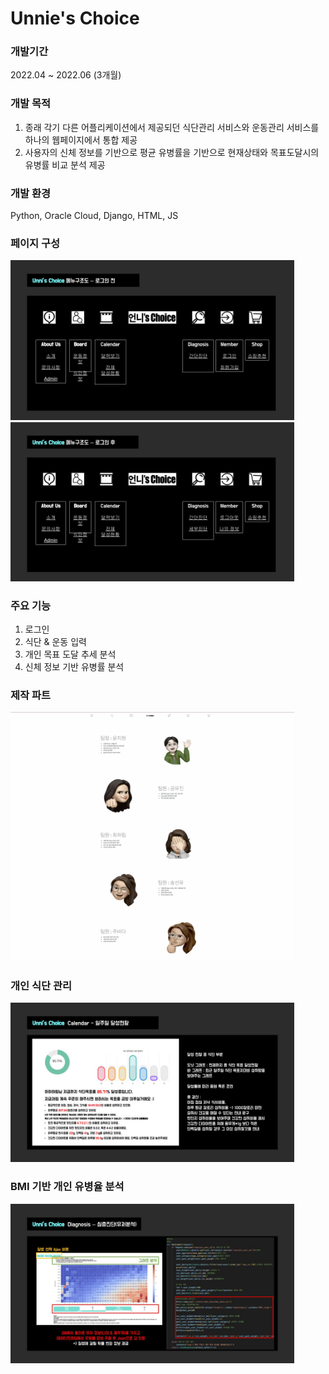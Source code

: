 # Unnie's Choice
### 개발기간
2022.04 ~ 2022.06 (3개월)

### 개발 목적
1. 종래 각기 다른 어플리케이션에서 제공되던 식단관리 서비스와 운동관리 서비스를 하나의 웹페이지에서 통합 제공
2. 사용자의 신체 정보를 기반으로 평균 유병률을 기반으로 현재상태와 목표도달시의 유병률 비교 분석 제공

### 개발 환경
Python, Oracle Cloud, Django, HTML, JS

### 페이지 구성
<img src="./page_ex/structure1.jpg" width="90%" alt="page structure"></img>
<img src="./page_ex/structure2.jpg" width="90%" alt="page structure"></img>

### 주요 기능
1. 로그인
2. 식단 & 운동 입력
3. 개인 목표 도달 추세 분석
4. 신체 정보 기반 유병률 분석

### 제작 파트
<img src="./page_ex/parts.png" width="90%" alt="page structure"></img>

### 개인 식단 관리
<img src="./page_ex/personal_meal.jpg" width="90%" alt="page structure"></img>

### BMI 기반 개인 유병율 분석
<img src="./page_ex/personal_bmi.jpg" width="90%" alt="page structure"></img>